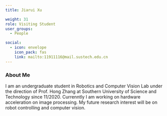 ```yaml
---
title: Jiarui Xu

weight: 31
role: Visiting Student
user_groups:
  - People

social:
  - icon: envelope 
    icon_pack: fas
    link: mailto:11911116@mail.sustech.edu.cn
---
```

### About Me
I am an undergraduate student in Robotics and Computer Vision Lab under the direction of Prof. Hong Zhang at Southern University of Science and Technology since 11/2020. Currenntly I am working on hardware acceleration on image processing. My future research interest will be on robot controlling and computer vision.

